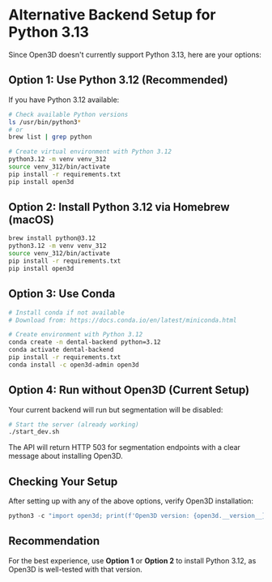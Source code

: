 # Alternative Backend Setup for Python 3.13

Since Open3D doesn't currently support Python 3.13, here are your options:

## Option 1: Use Python 3.12 (Recommended)

If you have Python 3.12 available:

```bash
# Check available Python versions
ls /usr/bin/python3*
# or
brew list | grep python

# Create virtual environment with Python 3.12
python3.12 -m venv venv_312
source venv_312/bin/activate
pip install -r requirements.txt
pip install open3d
```

## Option 2: Install Python 3.12 via Homebrew (macOS)

```bash
brew install python@3.12
python3.12 -m venv venv_312
source venv_312/bin/activate
pip install -r requirements.txt
pip install open3d
```

## Option 3: Use Conda

```bash
# Install conda if not available
# Download from: https://docs.conda.io/en/latest/miniconda.html

# Create environment with Python 3.12
conda create -n dental-backend python=3.12
conda activate dental-backend
pip install -r requirements.txt
conda install -c open3d-admin open3d
```

## Option 4: Run without Open3D (Current Setup)

Your current backend will run but segmentation will be disabled:

```bash
# Start the server (already working)
./start_dev.sh
```

The API will return HTTP 503 for segmentation endpoints with a clear message about installing Open3D.

## Checking Your Setup

After setting up with any of the above options, verify Open3D installation:

```python
python3 -c "import open3d; print(f'Open3D version: {open3d.__version__}')"
```

## Recommendation

For the best experience, use **Option 1** or **Option 2** to install Python 3.12, as Open3D is well-tested with that version.
